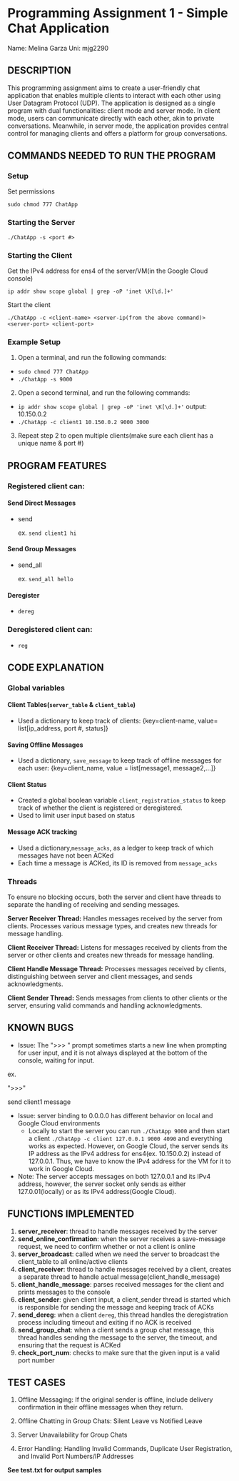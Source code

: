# Programming Assignment 1 - Simple Chat Application
Name: Melina Garza
Uni: mjg2290

## DESCRIPTION
This programming assignment aims to create a user-friendly chat application that enables multiple clients to interact with each other using User Datagram Protocol (UDP). The application is designed as a single program with dual functionalities: client mode and server mode. In client mode, users can communicate directly with each other, akin to private conversations. Meanwhile, in server mode, the application provides central control for managing clients and offers a platform for group conversations.

## COMMANDS NEEDED TO RUN THE PROGRAM
### Setup
Set permissions

`sudo chmod 777 ChatApp`
### Starting the Server
`./ChatApp -s <port #>`
### Starting the Client
Get the IPv4 address for ens4 of the server/VM(in the Google Cloud console)
  
  `ip addr show scope global | grep -oP 'inet \K[\d.]+'`
  
Start the client
  
  `./ChatApp -c <client-name> <server-ip(from the above command)> <server-port> <client-port>`

### Example Setup
1. Open a terminal, and run the following commands:
- `sudo chmod 777 ChatApp`
- `./ChatApp -s 9000`
2. Open a second terminal, and run the following commands:
- `ip addr show scope global | grep -oP 'inet \K[\d.]+'`
  output: 10.150.0.2
- `./ChatApp -c client1 10.150.0.2 9000 3000`
3. Repeat step 2 to open multiple clients(make sure each client has a unique name & port #)


## PROGRAM FEATURES
### Registered client can:
#### Send Direct Messages
- send
  
  ex. `send client1 hi`
  
#### Send Group Messages
- send_all
  
  ex. `send_all hello`
  
#### Deregister
- `dereg`

### Deregistered client can:
- `reg`

## CODE EXPLANATION
### Global variables
#### Client Tables(`server_table` & `client_table`)
- Used a dictionary to keep track of clients:  {key=client-name, value= list[ip_address, port #, status]}
#### Saving Offline Messages
- Used a dictionary, `save_message` to keep track of offline messages for each user: {key=client_name, value = list[message1, message2,...]}
#### Client Status
- Created a global boolean variable `client_registration_status` to keep track of whether the client is registered or deregistered.
- Used to limit user input based on status
#### Message ACK tracking
- Used a dictionary,`message_acks`, as a ledger to keep track of which messages have not been ACKed
- Each time a message is ACKed, its ID is removed from `message_acks`
 
### Threads
To ensure no blocking occurs, both the server and client have threads to separate the handling of receiving and sending messages.

**Server Receiver Thread:** Handles messages received by the server from clients. Processes various message types, and creates new threads for message handling.

**Client Receiver Thread:** Listens for messages received by clients from the server or other clients and creates new threads for message handling.

**Client Handle Message Thread:** Processes messages received by clients, distinguishing between server and client messages, and sends acknowledgments.

**Client Sender Thread:** Sends messages from clients to other clients or the server, ensuring valid commands and handling acknowledgments.


## KNOWN BUGS
- Issue: The ">>> " prompt sometimes starts a new line when prompting for user input, and it is not always displayed at the bottom of the console, waiting for input.

ex.

 ">>>"

  send client1 message
  
- Issue: server binding to 0.0.0.0 has different behavior on local and Google Cloud environments
  - Locally to start the server you can run `./ChatApp 9000` and then start a client `./ChatApp -c client 127.0.0.1 9000 4090` and everything works as expected. However, on Google Cloud, the server sends its IP address as the IPv4 address for ens4(ex. 10.150.0.2) instead of 127.0.0.1. Thus, we have to know the IPv4 address for the VM for it to work in Google Cloud.
- Note: The server accepts messages on both 127.0.0.1 and its IPv4 address, however, the server socket only sends as either 127.0.01(locally) or as its IPv4 address(Google Cloud).

## FUNCTIONS IMPLEMENTED
1. **server_receiver**: thread to handle messages received by the server
2. **send_online_confirmation**: when the server receives a save-message request, we need to confirm whether or not a client is online
3. **server_broadcast**: called when we need the server to broadcast the client_table to all online/active clients
4. **client_receiver**: thread to handle messages received by a client, creates a separate thread to handle actual message(client_handle_message)
5. **client_handle_message**: parses received messages for the client and prints messages to the console
6. **client_sender**: given client input, a client_sender thread is started which is responsible for sending the message and keeping track of ACKs
7. **send_dereg**: when a client `dereg`, this thread handles the deregistration process including timeout and exiting if no ACK is received
8. **send_group_chat**: when a client sends a group chat message, this thread handles sending the message to the server, the timeout, and ensuring that the request is ACKed
9. **check_port_num**: checks to make sure that the given input is a valid port number

## TEST CASES
1. Offline Messaging: If the original sender is offline, include delivery confirmation in their offline messages when they return.

2. Offline Chatting in Group Chats: Silent Leave vs Notified Leave

3. Server Unavailability for Group Chats

4. Error Handling: Handling Invalid Commands, Duplicate User Registration, and Invalid Port Numbers/IP Addresses

**See test.txt for output samples**
